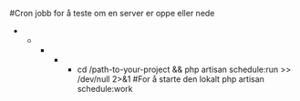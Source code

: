 #Cron jobb for å teste om en server er oppe eller nede
* * * * * cd /path-to-your-project && php artisan schedule:run >> /dev/null 2>&1
#For å starte den lokalt
php artisan schedule:work